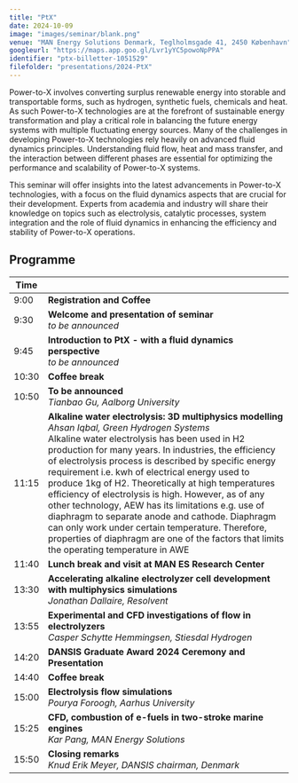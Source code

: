 ```yaml
---
title: "PtX"
date: 2024-10-09
image: "images/seminar/blank.png"
venue: "MAN Energy Solutions Denmark, Teglholmsgade 41, 2450 København"
googleurl: "https://maps.app.goo.gl/Lvr1yYC5powoNpPPA"
identifier: "ptx-billetter-1051529"
filefolder: "presentations/2024-PtX"
---
```


Power-to-X involves converting surplus renewable energy into storable and transportable forms, such as hydrogen, synthetic fuels, chemicals and heat. As such Power-to-X technologies are at the forefront of sustainable energy transformation and play a critical role in balancing the future energy systems with multiple fluctuating energy sources.
Many of the challenges in developing Power-to-X technologies rely heavily on advanced fluid dynamics principles. Understanding fluid flow, heat and mass transfer, and the interaction between different phases are essential for optimizing the performance and scalability of Power-to-X systems.

This seminar will offer insights into the latest advancements in Power-to-X technologies, with a focus on the fluid dynamics aspects that are crucial for their development. Experts from academia and industry will share their knowledge on topics such as electrolysis, catalytic processes, system integration and the role of fluid dynamics in enhancing the efficiency and stability of Power-to-X operations.

## Programme

| Time  |                        |
| ----- | ---------------------- |
|  9:00 | **Registration and Coffee** |
|  9:30 | **Welcome and presentation of seminar** <br> *to be announced* |
|  9:45 | **Introduction to PtX - with a fluid dynamics perspective** <br> *to be announced* |
| 10:30 | **Coffee break** |
| 10:50 | **To be announced** <br> *Tianbao Gu, Aalborg University* |
| 11:15 | **Alkaline water electrolysis: 3D multiphysics modelling** <br> *Ahsan Iqbal, Green Hydrogen Systems* <br> Alkaline water electrolysis has been used in H2 production for many years. In industries, the efficiency of electrolysis process is described by specific energy requirement i.e. kwh of electrical energy used to produce 1kg of H2. Theoretically at high temperatures efficiency of electrolysis is high. However, as of any other technology, AEW has its limitations e.g. use of diaphragm to separate anode and cathode. Diaphragm can only work under certain temperature. Therefore, properties of diaphragm are one of the factors that limits the operating temperature in AWE |
| 11:40 | **Lunch break and visit at MAN ES Research Center** |
| 13:30 | **Accelerating alkaline electrolyzer cell development with multiphysics simulations** <br> *Jonathan Dallaire, Resolvent* |
| 13:55 | **Experimental and CFD investigations of flow in electrolyzers** <br> *Casper Schytte Hemmingsen, Stiesdal Hydrogen* |
| 14:20 | **DANSIS Graduate Award 2024 Ceremony and Presentation** |
| 14:40 | **Coffee break** |
| 15:00 | **Electrolysis flow simulations** <br> *Pourya Foroogh, Aarhus University* |
| 15:25 | **CFD, combustion of e-fuels in two-stroke marine engines** <br> *Kar Pang, MAN Energy Solutions* |
| 15:50 | **Closing remarks** <br> *Knud Erik Meyer, DANSIS chairman, Denmark* |
